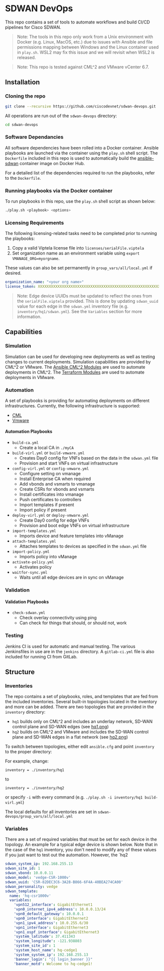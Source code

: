 
# SDWAN DevOps

This repo contains a set of tools to automate workflows and build CI/CD pipelines for Cisco SDWAN.

> Note: The tools in this repo only work from a Unix environment with Docker (e.g. Linux, MacOS, etc.) due to issues with Ansible and file permissions mapping between Windows and the Linux container used in `play.sh`.  WSL2 may fix this issue and we will revisit when WSL2 is released.

> Note: This repo is tested against CML^2 and VMware vCenter 6.7.

## Installation

### Cloning the repo

``` bash
git clone --recursive https://github.com/ciscodevnet/sdwan-devops.git
```

All operations are run out of the `sdwan-devops` directory:

```bash
cd sdwan-devops
```

### Software Dependancies

All software dependencies have been rolled into a Docker container.  Ansible playbooks are launched via the container using the `play.sh` shell script.  The `Dockerfile` included in this repo is used to automatically build the [ansible-sdwan](https://hub.docker.com/repository/docker/ciscops/ansible-sdwan) container image on Docker Hub.

For a detailed list of the dependencies required to run the playbooks, refer to the `Dockerfile`.

### Running playbooks via the Docker container

To run playbooks in this repo, use the `play.sh` shell script as shown below:

```bash
./play.sh <playbook> <options>
```

### Licensing Requirements

The following licensing-related tasks need to be completed prior to running the playbooks:
1. Copy a valid Viptela license file into `licenses/serialFile.viptela`
1. Set organization name as an environment variable using `export VMANAGE_ORG=myorgname`.

These values can also be set permanently in `group_vars/all/local.yml` if desired.

```yaml
organization_name: "<your org name>"
license_token: XXXXXXXXXXXXXXXXXXXXXXXXXXXXXXXXXXXXXXXXXXXXXXXXXXXXXXXXXXXXXXXXXXXXXXXXXXXXXXXXXXXXXX
```

> Note: Edge device UUIDs must be updated to reflect the ones from the `serialFile.viptela` provided.  This is done by updating `sdwan_uuid` value for each edge in the `sdwan.yml` inventory file (e.g. `inventory/hq1/sdwan.yml`).  See the `Variables` section for more information.

## Capabilities

### Simulation

Simulation can be used for developing new deployments as well as testing changes to current deployments.  Simulation capabilities are provided by CML^2 or VMware.  The [Ansible CML^2 Modules](https://github.com/ciscodevnet/ansible-virl) are used to automate deployments in CML^2.  The [Terraform Modules](https://github.com/CiscoDevNet/terraform-sdwan) are used to automate deployments in VMware.

### Automation

A set of playbooks is providing for automating deployments on different infrastructures.  Currently, the following infrastructure is supported:

* [CML](docs/virl.md)
* [Vmware](docs/vmware.md)

#### Automation Playbooks

* `build-ca.yml`
  * Create a local CA in `./myCA`
* `build-virl.yml` or `build-vmware.yml`
  * Creates Day0 config for VNFs based on the data in the `sdwan.yml` file
  * Provision and start VNFs on virtual infrastructure
* `config-virl.yml` or `config-vmware.yml`
  * Configure setting on vmanage
  * Install Enterprise CA when required
  * Add vbonds and vsmarts to vmanage
  * Create CSRs for vbonds and vsmarts
  * Install certificates into vmanage
  * Push certificates to controllers
  * Import templates if present
  * Import policy if present
* `deploy-virl.yml` or `deploy-vmware.yml`
  * Create Day0 config for edge VNFs
  * Provision and boot edge VNFs on virtual infrastructure
* `import-templates.yml`
  * Imports device and feature templates into vManage
* `attach-templates.yml`
  * Attaches templates to devices as specified in the `sdwan.yml` file
* `import-policy.yml`
  * Imports policy into vManage
* `activate-policy.yml`
  * Activates policy 
* `waitfor-sync.yml`
  * Waits until all edge devices are in sync on vManage

### Validation

#### Validation Playbooks
* `check-sdwan.yml`
  * Check overlay connectivity using ping
  * Can check for things that should, or should not, work

### Testing

Jenkins CI is used for automatic and manual testing.  The various Jenkinsfiles in use are in the `jenkins` directory.  A `gitlab-ci.yml` file is also included for running CI from GitLab.

## Structure

### Inventories

The repo contains a set of playbooks, roles, and templates that are fed from the included inventories. Several built-in topologies located in the inventory and more can be added.  There are two topologies that are provided in the `inventory` directory:

* `hq1` builds only on CML^2 and includes an underlay network, SD-WAN control plane and SD-WAN edges (see [hq1.png](docs/images/hq1.png))
* `hq2` builds on CML^2 and VMware and includes the SD-WAN control plane and SD-WAN edges in a flat network (see [hq2.png](docs/images/hq2.png))

To switch between topologies, either edit `ansible.cfg` and point `inventory` to the proper directory:

For example, change:
```
inventory = ./inventory/hq1
```
to
```
inventory = ./inventory/hq2
```

or specify `-i` with every command (e.g. `./play.sh -i inventory/hq1 build-virl.yml`)

The local defaults for all inventories are set in `sdwan-devops/group_vars/all/local.yml`

### Variables

There are a set of required variables that must be set for each device in the topology.  An example for a typical edge device is shown below.  Note that in the case of the `hq1` inventory, you don't need to modify any of these values if you just want to test out the automation.  However, the `hq2

```yaml
sdwan_system_ip: 192.168.255.13
sdwan_site_id: 1
sdwan_vbond: 10.0.0.11
sdwan_model: 'vedge-CSR-1000v'
sdwan_uuid: 'CSR-82DEC3C6-3A28-B866-6F4A-40BEA274CA00'
sdwan_personality: vedge
sdwan_template:
  name: 'hq-csr1000v'
  variables:
    'vpn512_interface': GigabitEthernet1
    'vpn0_internet_ipv4_address': 10.0.0.13/24
    'vpn0_default_gateway': 10.0.0.1
    'vpn0_interface': GigabitEthernet2
    'vpn1_ipv4_address': 10.0.255.6/30
    'vpn1_interface': GigabitEthernet3
    'vpn1_ospf_interface': GigabitEthernet3
    'system_latitude': 37.411343
    'system_longitude': -121.938803
    'system_site_id': 1
    'system_host_name': hq-cedge1
    'system_system_ip': 192.168.255.13
    'banner_login': "{{ login_banner }}"
    'banner_motd': Welcome to hq-cedge1!
```
